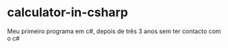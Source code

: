 # calculator-in-csharp
Meu primeiro programa em c#, depois de três 3 anos sem ter contacto com o c#
